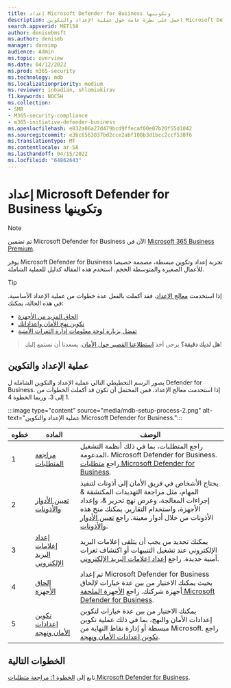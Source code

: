 ```yaml
---
title: إعداد Microsoft Defender for Business وتكوينها
description: احصل على نظرة عامة حول عملية الإعداد والتكوين Microsoft Defender for Business
search.appverid: MET150
author: denisebmsft
ms.author: deniseb
manager: dansimp
audience: Admin
ms.topic: overview
ms.date: 04/12/2022
ms.prod: m365-security
ms.technology: mdb
ms.localizationpriority: medium
ms.reviewer: inbadian, shlomiakirav
f1.keywords: NOCSH
ms.collection:
- SMB
- M365-security-compliance
- m365-initiative-defender-business
ms.openlocfilehash: e832a06a27d479bcd9ffecaf00e07b20f55d1042
ms.sourcegitcommit: e3bc6563037bd2cce2abf108b3d1bcc2ccf538f6
ms.translationtype: MT
ms.contentlocale: ar-SA
ms.lasthandoff: 04/15/2022
ms.locfileid: "64862643"
---
```

# <a name="set-up-and-configure-microsoft-defender-for-business"></a>إعداد Microsoft Defender for Business وتكوينها

> [!NOTE]
> تم تضمين Microsoft Defender for Business الآن في [Microsoft 365 Business Premium](../../business-premium/index.md). 

يوفر Microsoft Defender for Business تجربة إعداد وتكوين مبسطة، مصممة خصيصا للأعمال الصغيرة والمتوسطة الحجم. استخدم هذه المقالة كدليل للعملية الشاملة.

> [!TIP]
> إذا استخدمت [معالج الإعداد](mdb-use-wizard.md)، فقد أكملت بالفعل عدة خطوات من عملية الإعداد الأساسية. في هذه الحالة، يمكنك:
> - [إلحاق المزيد من الأجهزة](mdb-onboard-devices.md)
> - [تكوين نهج الأمان وإعداداتك](mdb-configure-security-settings.md)
> - [تفضل بزيارة لوحة معلومات إدارة الثغرات الأمنية](mdb-view-tvm-dashboard.md)

>
> **هل لديك دقيقة؟**
> يرجى أخذ <a href="https://microsoft.qualtrics.com/jfe/form/SV_0JPjTPHGEWTQr4y" target="_blank">استطلاعنا القصير حول الأمان</a>. يسعدنا أن نستمع إليك!
>

## <a name="the-setup-and-configuration-process"></a>عملية الإعداد والتكوين

يصور الرسم التخطيطي التالي عملية الإعداد والتكوين الشاملة ل Defender for Business. إذا استخدمت معالج الإعداد، فمن المحتمل أن تكون قد أكملت الخطوات من 1 إلى 3، وربما الخطوة 4. 

:::image type="content" source="media/mdb-setup-process-2.png" alt-text="عملية الإعداد والتكوين Microsoft Defender for Business.":::

| خطوه  | الماده | الوصف  |
|---------|---------|--------|
| 1 | [مراجعة المتطلبات](mdb-requirements.md) | راجع المتطلبات، بما في ذلك أنظمة التشغيل المدعومة، Microsoft Defender for Business. راجع [متطلبات Microsoft Defender for Business](mdb-requirements.md). |
| 2 | [تعيين الأدوار والأذونات](mdb-roles-permissions.md)     | يحتاج الأشخاص في فريق الأمان إلى أذونات لتنفيذ المهام، مثل مراجعة التهديدات المكتشفة & إجراءات المعالجة، وعرض نهج تحرير &، وإعداد الأجهزة، واستخدام التقارير. يمكنك منح هذه الأذونات من خلال أدوار معينة. راجع [تعيين الأدوار والأذونات](mdb-roles-permissions.md).        |
| 3 | [إعداد إعلامات البريد الإلكتروني](mdb-email-notifications.md) | يمكنك تحديد من يجب أن يتلقى إعلامات البريد الإلكتروني عند تشغيل التنبيهات أو اكتشاف ثغرات أمنية جديدة. راجع [إعداد إعلامات البريد الإلكتروني](mdb-email-notifications.md).| 
| 4 | [إلحاق الأجهزة](mdb-onboard-devices.md)     | تم إعداد Microsoft Defender for Business بحيث يمكنك الاختيار من بين عدة خيارات لإلحاق أجهزة شركتك. راجع [الأجهزة الملحقة Microsoft Defender for Business](mdb-onboard-devices.md).         |
| 5 | [تكوين إعدادات الأمان ونهجه](mdb-configure-security-settings.md) | يمكنك الاختيار من بين عدة خيارات لتكوين إعدادات الأمان والنهج، بما في ذلك عملية تكوين مبسطة أو إدارة نقاط النهاية من Microsoft. راجع [تكوين إعدادات الأمان ونهجه](mdb-configure-security-settings.md). |

## <a name="next-steps"></a>الخطوات التالية

تابع إلى [الخطوة 1: مراجعة متطلبات Microsoft Defender for Business](mdb-requirements.md).
